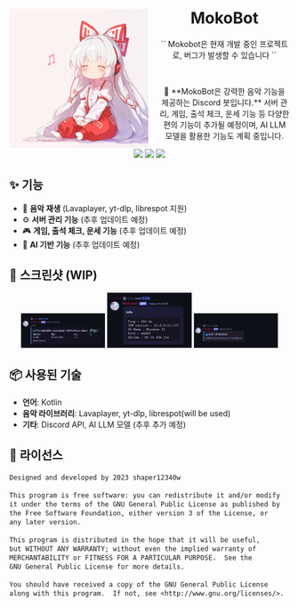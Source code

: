 <h1 align="center"><img src="./images/logo.png" width="250px" style="margin-right: 20px;" align="left"/>MokoBot</h1>

<p align="center">
`` 
  Mokobot은 현재 개발 중인 프로젝트로, 버그가 발생할 수 있습니다 
``
</p>

<br>

<p align="center">
🎵 **MokoBot은 강력한 음악 기능을 제공하는 Discord 봇입니다.**  
서버 관리, 게임, 출석 체크, 운세 기능 등 다양한 편의 기능이 추가될 예정이며,  
AI LLM 모델을 활용한 기능도 계획 중입니다.
</p>

<p align="center">
    <a href="https://kotlinlang.org/"><img src="https://img.shields.io/badge/Kotlin-0095D5?style=for-the-badge&logo=kotlin&logoColor=white"></a>
    <a href="https://github.com/shaper12340w/mokobot"><img src="https://img.shields.io/github/repo-size/shaper12340w/mokobot?style=for-the-badge"></a>
    <a href="./LICENSE"><img src="https://img.shields.io/github/license/shaper12340w/mokobot?style=for-the-badge"></a>
</p>

## ✨ 기능
- 🎵 **음악 재생** (Lavaplayer, yt-dlp, librespot 지원)
- ⚙️ **서버 관리 기능** (추후 업데이트 예정)
- 🎮 **게임, 출석 체크, 운세 기능** (추후 업데이트 예정)
- 🧠 **AI 기반 기능** (추후 업데이트 예정)

## 📸 스크린샷 (WIP)
<p align="center">
    <img src="./images/screenshot_wip_1.png" width="30%">
    <img src="./images/screenshot_wip_2.png" width="30%">
    <img src="./images/screenshot_wip_3.png" width="30%">
</p>

## 📦 사용된 기술
- **언어**: Kotlin
- **음악 라이브러리**: Lavaplayer, yt-dlp, librespot(will be used)
- **기타**: Discord API, AI LLM 모델 (추후 추가 예정)

## 📜 라이선스
```
Designed and developed by 2023 shaper12340w

This program is free software: you can redistribute it and/or modify
it under the terms of the GNU General Public License as published by
the Free Software Foundation, either version 3 of the License, or
any later version.

This program is distributed in the hope that it will be useful,
but WITHOUT ANY WARRANTY; without even the implied warranty of
MERCHANTABILITY or FITNESS FOR A PARTICULAR PURPOSE.  See the
GNU General Public License for more details.

You should have received a copy of the GNU General Public License
along with this program.  If not, see <http://www.gnu.org/licenses/>.
```